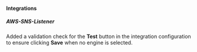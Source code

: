 
#### Integrations

##### AWS-SNS-Listener

Added a validation check for the **Test** button in the integration configuration to ensure clicking **Save** when no engine is selected.
